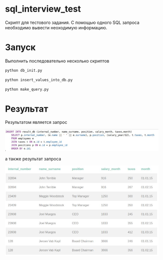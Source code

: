 # sql_interview_test
Скрипт для тестового задания. С помощью одного SQL запроса необходимо вывести неоходимую информацию.

# Запуск 
Выполнить последовательно несколько скриптов
```sh
python db_init.py
```
```sh
python insert_values_into_db.py
```
```sh
python make_query.py
```
# Результат

Результатом является запрос

![result](https://github.com/romanyakovlev/sql_interview_test/blob/master/result.jpg)

а также результат запроса 

![result_2](https://github.com/romanyakovlev/sql_interview_test/blob/master/result_2.jpg)
